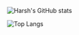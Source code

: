 ![Harsh's GitHub stats](https://github-readme-stats.vercel.app/api?username=tmnrp&show_icons=true&theme=dark)

![Top Langs](https://github-readme-stats.vercel.app/api/top-langs/?username=tmnrp&show_icons=true&theme=dark)
